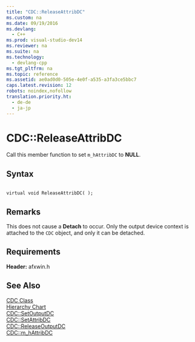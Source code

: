 ```yaml
---
title: "CDC::ReleaseAttribDC"
ms.custom: na
ms.date: 09/19/2016
ms.devlang: 
  - C++
ms.prod: visual-studio-dev14
ms.reviewer: na
ms.suite: na
ms.technology: 
  - devlang-cpp
ms.tgt_pltfrm: na
ms.topic: reference
ms.assetid: ae0ad0d0-505e-4e0f-a535-a3fa3ce5bbc7
caps.latest.revision: 12
robots: noindex,nofollow
translation.priority.ht: 
  - de-de
  - ja-jp
---
```

# CDC::ReleaseAttribDC
Call this member function to set `m_hAttribDC` to **NULL**.  
  
## Syntax  
  
```  
  
virtual void ReleaseAttribDC( );  
```  
  
## Remarks  
 This does not cause a **Detach** to occur. Only the output device context is attached to the `CDC` object, and only it can be detached.  
  
## Requirements  
 **Header:** afxwin.h  
  
## See Also  
 [CDC Class](../vs140/CDC-Class.md)   
 [Hierarchy Chart](../vs140/Hierarchy-Chart.md)   
 [CDC::SetOutputDC](../vs140/CDC--SetOutputDC.md)   
 [CDC::SetAttribDC](../vs140/CDC--SetAttribDC.md)   
 [CDC::ReleaseOutputDC](../vs140/CDC--ReleaseOutputDC.md)   
 [CDC::m_hAttribDC](../vs140/CDC--m_hAttribDC.md)